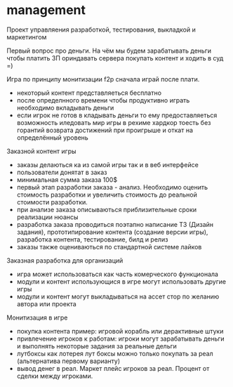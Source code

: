 # management

Проект управляения разработкой, тестирования, выкладкой и маркетингом

Первый вопрос про деньги. На чём мы будем зарабатывать деньги чтобы платить ЗП ориндавать сервера покупать контент и ходить в суд =)

Игра по принципу монитизации f2p сначала играй после плати.
- некоторый контент представляеться бесплатно
- после определнного времени чтобы продуктивно играть необходимо вкладывать деньги
- если игрок не готов в кладывать деньги то ему предоставляеться возможность иледовать мир игры в рехиме хардкор тоесть без горантий возврата достижений при проигрыше и откат на определённый уровень

Заказной контент игры
- заказы делаються ка из самой игры так и в веб интерфейсе
- пользователи донятат в заказ 
- минимальная сумма заказа 100$
- первый этап разработки заказа - анализ. Необходимо оценить стоимость разработки и увеличить стоимость до реальной стоимости разработки.
- при анализе заказа описываються приблизительные сроки реализации нюансы
- разработка заказа проводиться поэтапно написание ТЗ (Дизайн задания), прототипирование контента (создание версии игры), разработка контента, тестирование, билд и релиз
- заказы также оцениваються по стандартной системе лайков

Заказная разработка для организаций
- игра может использоваться как часть комерческого функционала
- модули и контент использующися в игре могут использовать другие игры
- модули и контент могут выкладываться на ассет стор по желанию автора или проекта

Монитизация в игре
- покупка контента пример: игровой корабль или дерактивные штуки
- привлечение игроков к работам: игроки могут зарабатывать деньги и выполнять некоторые задания за реальные дельги
- лутбоксы как лотерея лут боксы можно только покупать за реал (альтернатива первому варианту)
- вывод денег в реал. Маркет плейс игроков за реал. Процент от сделки между игроками.

